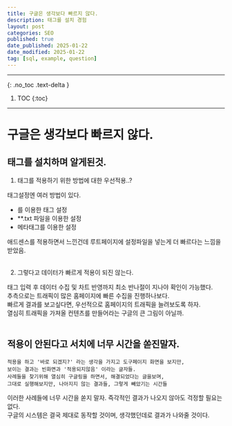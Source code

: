 ```yaml
---
title: 구글은 생각보다 빠르지 않다.
description: 태그를 설치 경험
layout: post
categories: SEO
published: true
date_published: 2025-01-22
date_modified: 2025-01-22
tag: [sql, example, question]
---
```

---
{: .no_toc .text-delta }

1. TOC
{:toc}
---

<!-- 글의 제목은 #
    나머지 큰 제목은 ##
    이후 나머지는 3개이상 -->

# 구글은 생각보다 빠르지 않다.

## 태그를 설치하며 알게된것.
1. 태그를 적용하기 위한 방법에 대한 우선적용..?

태그설정엔 여러 방법이 있다.

- <script></script> 를 이용한 태그 설정
- **.txt 파일을 이용한 설정
- <meta> 메타태그를 이용한 설정

애드센스를 적용하면서 느낀건데 루트페이지에 설정파일을 넣는게 더 빠르다는 느낌을 받았음.<br>
<br>

2. 그렇다고 데이터가 빠르게 적용이 되진 않는다.

태그 입력 후 데이터 수집 및 차트 반영까지 최소 반나절이 지나야 확인이 가능했다.<br>
추측으로는 트래픽이 많은 홈페이지에 빠른 수집을 진행하나보다.<br>
빠르게 결과를 보고싶다면, 우선적으로 홈페이지의 트래픽을 늘려보도록 하자.<br> 
열심히 트래픽을 가져올 컨텐츠를 만들어라는 구글의 큰 그림이 아닐까.<br>
<br>

## 적용이 안된다고 서치에 너무 시간을 쏟진말자.

`적용을 하고 '바로 되겠지?' 라는 생각을 가지고 도구페이지 화면을 보지만,`<br>
`보이는 결과는 빈화면과 '적용되지않음' 이라는 글자들.`<br>
`사례들을 찾기위해 열심히 구글링을 하면서, 해결되었다는 글을보며,`<br>
`그대로 실행해보지만, 나아지지 않는 결과들, 그렇게 빼았기는 시간들`<br>

이러한 사례들에 너무 시간을 쏟지 말자. 즉각적인 결과가 나오지 않아도 걱정할 필요는 없다. <br>
구글의 시스템은 결국 제대로 동작할 것이며, 생각했던데로 결과가 나와줄 것이다.